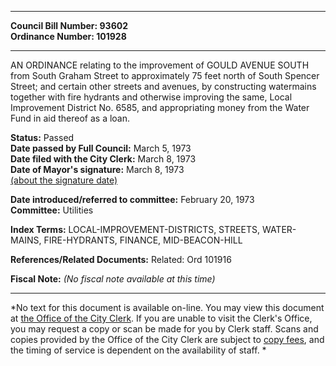 * * * * *  
  
**Council Bill Number: [](#h0)[](#h2)93602**   
**Ordinance Number: 101928**  
  
* * * * *  
  
AN ORDINANCE relating to the improvement of GOULD AVENUE SOUTH from South Graham Street to approximately 75 feet north of South Spencer Street; and certain other streets and avenues, by constructing watermains together with fire hydrants and otherwise improving the same, Local Improvement District No. 6585, and appropriating money from the Water Fund in aid thereof as a loan.  
  
**Status:** Passed   
**Date passed by Full Council:** March 5, 1973   
**Date filed with the City Clerk:** March 8, 1973   
**Date of Mayor's signature:** March 8, 1973   
[(about the signature date)](/~public/approvaldate.htm)   
  
  
**Date introduced/referred to committee:** February 20, 1973   
**Committee:** Utilities   
  
**Index Terms:** LOCAL-IMPROVEMENT-DISTRICTS, STREETS, WATER-MAINS, FIRE-HYDRANTS, FINANCE, MID-BEACON-HILL  
  
**References/Related Documents:** Related: Ord 101916  
  
**Fiscal Note:** *(No fiscal note available at this time)*  
  
* * * * *  
  
*No text for this document is available on-line. You may view this document at [the Office of the City Clerk](http://www.seattle.gov/leg/clerk/contactUs.htm). If you are unable to visit the Clerk's Office, you may request a copy or scan be made for you by Clerk staff. Scans and copies provided by the Office of the City Clerk are subject to [copy fees](http://clerk.seattle.gov/~public/clerkfees.htm), and the timing of service is dependent on the availability of staff. *  
  
  
